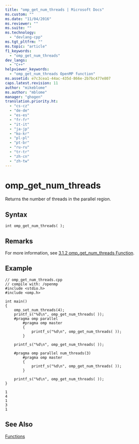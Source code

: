 ```yaml
---
title: "omp_get_num_threads | Microsoft Docs"
ms.custom: ""
ms.date: "11/04/2016"
ms.reviewer: ""
ms.suite: ""
ms.technology: 
  - "devlang-cpp"
ms.tgt_pltfrm: ""
ms.topic: "article"
f1_keywords: 
  - "omp_get_num_threads"
dev_langs: 
  - "C++"
helpviewer_keywords: 
  - "omp_get_num_threads OpenMP function"
ms.assetid: e7c3cea1-44ac-435d-866e-2b7bc477e807
caps.latest.revision: 11
author: "mikeblome"
ms.author: "mblome"
manager: "ghogen"
translation.priority.ht: 
  - "cs-cz"
  - "de-de"
  - "es-es"
  - "fr-fr"
  - "it-it"
  - "ja-jp"
  - "ko-kr"
  - "pl-pl"
  - "pt-br"
  - "ru-ru"
  - "tr-tr"
  - "zh-cn"
  - "zh-tw"
---
```

# omp_get_num_threads
Returns the number of threads in the parallel region.  
  
## Syntax  
  
```  
int omp_get_num_threads( );  
```  
  
## Remarks  
 For more information, see [3.1.2 omp_get_num_threads Function](../../../parallel/openmp/3-1-2-omp-get-num-threads-function.md).  
  
## Example  
  
```  
// omp_get_num_threads.cpp  
// compile with: /openmp  
#include <stdio.h>  
#include <omp.h>  
  
int main()  
{  
    omp_set_num_threads(4);  
    printf_s("%d\n", omp_get_num_threads( ));  
    #pragma omp parallel  
        #pragma omp master  
        {  
            printf_s("%d\n", omp_get_num_threads( ));  
        }  
  
    printf_s("%d\n", omp_get_num_threads( ));  
  
    #pragma omp parallel num_threads(3)  
        #pragma omp master  
        {  
            printf_s("%d\n", omp_get_num_threads( ));  
        }  
  
    printf_s("%d\n", omp_get_num_threads( ));  
}  
```  
  
```Output  
1  
4  
1  
3  
1  
```  
  
## See Also  
 [Functions](../../../parallel/openmp/reference/openmp-functions.md)